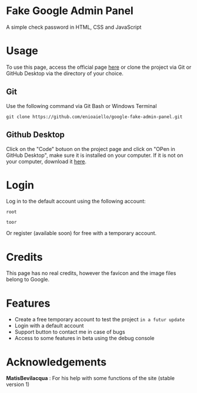 # Fake Google Admin Panel
A simple check password in HTML, CSS and JavaScript
# Usage
To use this page, access the official page [here](https://enioaiello.github.io/google-fake-admin-panel/) or clone the project via Git or GitHub Desktop via the directory of your choice.
## Git
Use the following command via Git Bash or Windows Terminal
```
git clone https://github.com/enioaiello/google-fake-admin-panel.git
```
## Github Desktop
Click on the "Code" botuon on the project page and click on "OPen in GitHub Desktop", make sure it is installed on your computer. If it is not on your computer, download it [here](https://desktop.github.com).
# Login
Log in to the default account using the following account:
```
root
```
```
toor
```
Or register (available soon) for free with a temporary account.
# Credits
This page has no real credits, however the favicon and the image files belong to Google.
# Features
- Create a free temporary account to test the project `in a futur update`
- Login with a default account 
- Support button to contact me in case of bugs 
- Access to some features in beta using the debug console
# Acknowledgements
**MatisBevilacqua** : For his help with some functions of the site (stable version 1)
